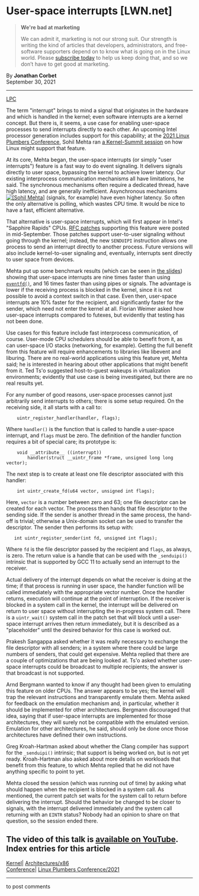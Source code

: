 # User-space interrupts [LWN.net]

> **We're bad at marketing**
> 
> We can admit it, marketing is not our strong suit. Our strength is writing the kind of articles that developers, administrators, and free-software supporters depend on to know what is going on in the Linux world. Please [subscribe today](/Promo/nsn-bad/subscribe) to help us keep doing that, and so we don’t have to get good at marketing. 

By **Jonathan Corbet**  
September 30, 2021 

* * *

[LPC](/Archives/ConferenceByYear/#2021-Linux_Plumbers_Conference)

The term "interrupt" brings to mind a signal that originates in the hardware and which is handled in the kernel; even software interrupts are a kernel concept. But there is, it seems, a use case for enabling user-space processes to send interrupts directly to each other. An upcoming Intel processor generation includes support for this capability; at the [2021 Linux Plumbers Conference](https://linuxplumbersconf.org/), Sohil Mehta ran [a Kernel-Summit session](https://linuxplumbersconf.org/event/11/contributions/985/) on how Linux might support that feature. 

At its core, Mehta began, the user-space interrupts (or simply "user interrupts") feature is a fast way to do event signaling. It delivers signals directly to user space, bypassing the kernel to achieve lower latency. Our existing interprocess communication mechanisms all have limitations, he said. The synchronous mechanisms often require a dedicated thread, have high latency, and are generally inefficient. Asynchronous mechanisms [![\[Sohil Mehta\]](https://static.lwn.net/images/conf/2021/lpc/SohilMehta-sm.png)](/Articles/871117/) (signals, for example) have even higher latency. So often the only alternative is polling, which wastes CPU time. It would be nice to have a fast, efficient alternative. 

That alternative is user-space interrupts, which will first appear in Intel's "Sapphire Rapids" CPUs. [RFC patches](/ml/linux-kernel/20210913200132.3396598-1-sohil.mehta@intel.com/) supporting this feature were posted in mid-September. Those patches support user-to-user signaling without going through the kernel; instead, the new `SENDUIPI` instruction allows one process to send an interrupt directly to another process. Future versions will also include kernel-to-user signaling and, eventually, interrupts sent directly to user space from devices. 

Mehta put up some benchmark results (which can be seen in [the slides](https://linuxplumbersconf.org/event/11/contributions/985/attachments/756/1417/User_Interrupts_LPC_2021.pdf)) showing that user-space interrupts are nine times faster than using [`eventfd()`](https://man7.org/linux/man-pages/man2/eventfd.2.html), and 16 times faster than using pipes or signals. The advantage is lower if the receiving process is blocked in the kernel, since it is not possible to avoid a context switch in that case. Even then, user-space interrupts are 10% faster for the recipient, and significantly faster for the sender, which need not enter the kernel at all. Florian Weimer asked how user-space interrupts compared to futexes, but evidently that testing has not been done. 

Use cases for this feature include fast interprocess communication, of course. User-mode CPU schedulers should be able to benefit from it, as can user-space I/O stacks (networking, for example). Getting the full benefit from this feature will require enhancements to libraries like libevent and liburing. There are no real-world applications using this feature yet, Mehta said; he is interested in hearing about other applications that might benefit from it. Ted Ts'o suggested host-to-guest wakeups in virtualization environments; evidently that use case is being investigated, but there are no real results yet. 

For any number of good reasons, user-space processes cannot just arbitrarily send interrupts to others; there is some setup required. On the receiving side, it all starts with a call to: 
    
    
        uintr_register_handler(handler, flags);
    

Where `handler()` is the function that is called to handle a user-space interrupt, and `flags` must be zero. The definition of the handler function requires a bit of special care; its prototype is: 
    
    
        void __attribute__ ((interrupt))
            handler(struct __uintr_frame *frame, unsigned long long vector);
    

The next step is to create at least one file descriptor associated with this handler: 
    
    
        int uintr_create_fd(u64 vector, unsigned int flags);
    

Here, `vector` is a number between zero and 63; one file descriptor can be created for each vector. The process then hands that file descriptor to the sending side. If the sender is another thread in the same process, the hand-off is trivial; otherwise a Unix-domain socket can be used to transfer the descriptor. The sender then performs its setup with: 
    
    
       int uintr_register_sender(int fd, unsigned int flags);
    

Where `fd` is the file descriptor passed by the recipient and `flags`, as always, is zero. The return value is a handle that can be used with the `_senduipi()` intrinsic that is supported by GCC 11 to actually send an interrupt to the receiver. 

Actual delivery of the interrupt depends on what the receiver is doing at the time; if that process is running in user space, the handler function will be called immediately with the appropriate vector number. Once the handler returns, execution will continue at the point of interruption. If the receiver is blocked in a system call in the kernel, the interrupt will be delivered on return to user space without interrupting the in-progress system call. There is a `uintr_wait()` system call in the patch set that will block until a user-space interrupt arrives then return immediately, but it is described as a "placeholder" until the desired behavior for this case is worked out. 

Prakesh Sangappa asked whether it was really necessary to exchange the file descriptor with all senders; in a system where there could be large numbers of senders, that could get expensive. Mehta replied that there are a couple of optimizations that are being looked at. Ts'o asked whether user-space interrupts could be broadcast to multiple recipients; the answer is that broadcast is not supported. 

Arnd Bergmann wanted to know if any thought had been given to emulating this feature on older CPUs. The answer appears to be yes; the kernel will trap the relevant instructions and transparently emulate them. Mehta asked for feedback on the emulation mechanism and, in particular, whether it should be implemented for other architectures. Bergmann discouraged that idea, saying that if user-space interrupts are implemented for those architectures, they will surely not be compatible with the emulated version. Emulation for other architectures, he said, should only be done once those architectures have defined their own instructions. 

Greg Kroah-Hartman asked about whether the Clang compiler has support for the `_senduipi()` intrinsic; that support is being worked on, but is not yet ready. Kroah-Hartman also asked about more details on workloads that benefit from this feature, to which Mehta replied that he did not have anything specific to point to yet. 

Mehta closed the session (which was running out of time) by asking what should happen when the recipient is blocked in a system call. As mentioned, the current patch set waits for the system call to return before delivering the interrupt. Should the behavior be changed to be closer to signals, with the interrupt delivered immediately and the system call returning with an `EINTR` status? Nobody had an opinion to share on that question, so the session ended there. 

The video of this talk is [available on YouTube](https://www.youtube.com/watch?v=gpFfJkrrEEs&t=2h27m18s).  
Index entries for this article  
---  
[Kernel](/Kernel/Index)| [Architectures/x86](/Kernel/Index#Architectures-x86)  
[Conference](/Archives/ConferenceIndex/)| [Linux Plumbers Conference/2021](/Archives/ConferenceIndex/#Linux_Plumbers_Conference-2021)  
  


* * *

to post comments 
